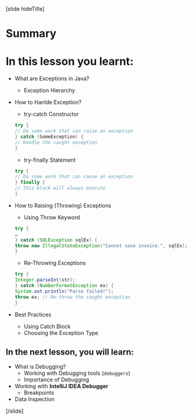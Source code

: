 [slide hideTitle]
# Summary

# In this lesson you learnt:

- What are Exceptions in Java? 
    - Exception Hierarchy
- How to Hanlde Exception?
    - try-catch Constructor
    ```java 
    try {
    // Do some work that can raise an exception
    } catch (SomeException) {
    // Handle the caught exception
    }
    ```

    - try-finally Statement
    ```java 
    try {
    // Do some work that can cause an exception
    } finally {
    // This block will always execute
    }
    ```

- How to Raising (Throwing) Exceptions
    - Using Throw Keyword
    ```java
    try {
    …
    } catch (SQLException sqlEx) {
    throw new IllegalStateException("Cannot save invoice.", sqlEx);
    }
    ```
    - Re-Throwing Exceptions
    ```java
    try {
    Integer.parseInt(str);
    } catch (NumberFormatException ex) {
    System.out.println("Parse failed!");
    throw ex; // Re-throw the caught exception
    }
    ```
- Best Practices
    - Using Catch Block
    - Choosing the Exception Type 

## In the next lesson, you will learn:

- What is Debugging?
    - Working with Debugging tools (`debuggers`)
    - Importance of Debugging
- Working with **IntelliJ IDEA Debugger**
    - Breakpoints
- Data Inspection

[/slide]